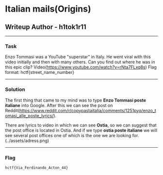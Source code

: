# Italian mails(Origins)
## Writeup Author - h1tok1r11

---

### Task

Enzo Tommasi was a YouTube "superstar" in Italy. He went viral with this video initially and then with many others. Can you find out where he was in this epic clip?
Video(https://www.youtube.com/watch?v=rNta7FLxq8s)
Flag format: hctf{street_name_number}

---

### Solution

The first thing that came to my mind was to type **Enzo Tommasi poste italiane** into Google. After this we can see the post on Reddit(https://www.reddit.com/r/copypastaitalia/comments/1251pyq/enzo_tomasi_alle_poste_lyrics/).

There are lyrics to video in which we can see **Ostia**, so we can suggest that the post office is located in Ostia. And if we type **ostia poste italiane** we will see several post offices one of which is the one we are looking for.
(../assets/adress.png)

---

### Flag

```
hctf{Via_Ferdinando_Acton_44}
```